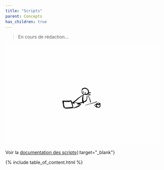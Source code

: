 ```yaml
---
title: "Scripts"
parent: Concepts
has_children: true
---
```


> En cours de rédaction...

![SynApps](../../assets/under-progress.gif)

Voir la [documentation des scripts](/synapps/script-api/){:target="_blank"}

{% include table_of_content.html %}
